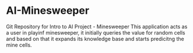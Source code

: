 # AI-Minesweeper
Git Repository for Intro to AI Project - Minesweeper
This application acts as a user in playinf minesweeper, it initially queries the value for random cells and based on that it expands its knowledge base and starts predicitng the mine cells.
